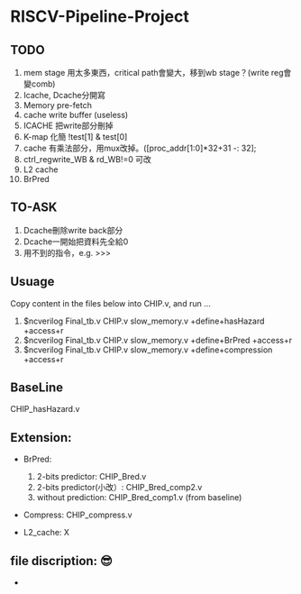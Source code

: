 # RISCV-Pipeline-Project

## TODO
1. mem stage 用太多東西，critical path會變大，移到wb stage？(write reg會變comb)
2. Icache, Dcache分開寫
3. Memory pre-fetch
4. cache write buffer (useless)
5. ICACHE 把write部分刪掉
6. K-map 化簡 !test[1] & test[0]
8. cache 有乘法部分，用mux改掉。([proc_addr[1:0]*32+31 -: 32];
9. ctrl_regwrite_WB & rd_WB!=0 可改
10. L2 cache
11. BrPred

## TO-ASK
1. Dcache刪除write back部分
2. Dcache一開始把資料先全給0
3. 用不到的指令，e.g. >>>

## Usuage 
Copy content in the files below into CHIP.v, and run ...
1. $ncverilog Final_tb.v CHIP.v slow_memory.v +define+hasHazard +access+r
2. $ncverilog Final_tb.v CHIP.v slow_memory.v +define+BrPred +access+r
3. $ncverilog Final_tb.v CHIP.v slow_memory.v +define+compression +access+r 

## BaseLine
  CHIP_hasHazard.v
  
## Extension:

* BrPred:
  1. 2-bits predictor: CHIP_Bred.v
  2. 2-bits predictor(小改）:  CHIP_Bred_comp2.v 
  3. without prediction: CHIP_Bred_comp1.v (from baseline)

* Compress: 
  CHIP_compress.v

* L2_cache:
  X

## file discription: 😎
* 
